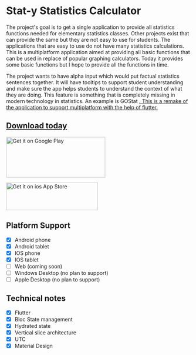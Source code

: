 # Stat-y Statistics Calculator

The project's goal is to get a single application to provide all statistics functions needed for elementary statistics classes. Other projects exist that can provide the same but they are not easy to use for students. The applications that are easy to use do not have many statistics calculations. This is a multiplatform application aimed at providing all basic functions that can be used in replace of popular graphing calculators. Today it provides some basic functions but I hope to provide all the functions in time.

The project wants to have alpha input which would put factual statistics sentences together. It will have tooltips to support student understanding and make sure the app helps students to understand the context of what they are doing. This feature is something that is completely missing in modern technology in statistics. An example is GOStat <a href='https://github.com/JohnGJackson0/GoStat'>. This is a remake of the application to support multiplatform with the help of flutter. 

## Download today

<a href='https://play.google.com/store/apps/details?id=me.johnjackson.staty&pcampaignid=pcampaignidMKT-Other-global-all-co-prtnr-py-PartBadge-Mar2515-1'><img alt='Get it on Google Play' src='https://play.google.com/intl/en_us/badges/static/images/badges/en_badge_web_generic.png' height = '110' width = '270'/></a>

<a href='https://apps.apple.com/us/app/staty-statistics-calculator/id1658300476'><img alt='Get it on ios App Store' src='https://user-images.githubusercontent.com/23160192/206177852-5a8e503b-5e4a-40e2-b0cf-120b1fdfab6e.svg' height = '75' width = '250'/></a>

## Platform Support

- [X] Android phone
- [X] Android tablet
- [X] IOS phone
- [X] IOS tablet
- [ ] Web (coming soon)
- [ ] Windows Desktop (no plan to support)
- [ ] Apple Desktop (no plan to support)

## Technical notes

- [X] Flutter
- [X] Bloc State management
- [X] Hydrated state
- [X] Vertical slice architecture
- [X] UTC
- [X] Material Design
